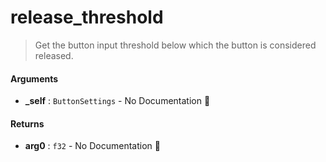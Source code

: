 # release\_threshold

>  Get the button input threshold below which the button is considered released.

#### Arguments

- **\_self** : `ButtonSettings` \- No Documentation 🚧

#### Returns

- **arg0** : `f32` \- No Documentation 🚧